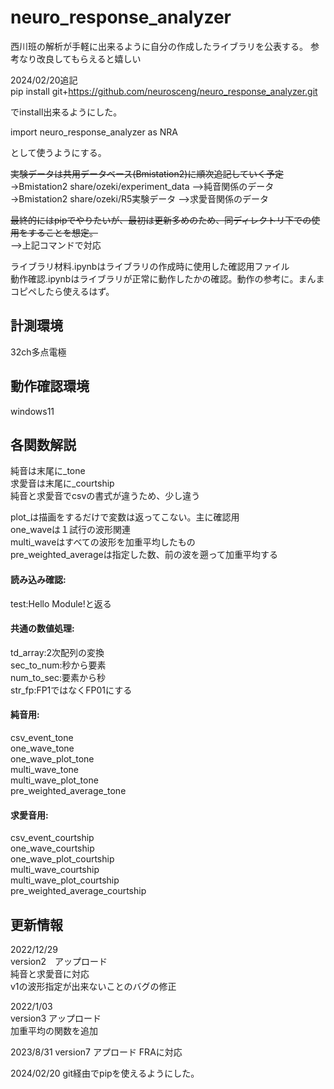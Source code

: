 # neuro_response_analyzer

西川班の解析が手軽に出来るように自分の作成したライブラリを公表する。
参考なり改良してもらえると嬉しい

2024/02/20追記   
pip install git+https://github.com/neurosceng/neuro_response_analyzer.git   

でinstall出来るようにした。

import neuro_response_analyzer as NRA

として使うようにする。

~~実験データは共用データベース(Bmistation2)に順次追記していく予定~~    
→Bmistation2 share/ozeki/experiment_data  -->純音関係のデータ   
→Bmistation2 share/ozeki/R5実験データ      -->求愛音関係のデータ   


~~最終的にはpipでやりたいが、最初は更新多めのため、同ディレクトリ下での使用をすることを想定。~~  
-->上記コマンドで対応   

ライブラリ材料.ipynbはライブラリの作成時に使用した確認用ファイル   
動作確認.ipynbはライブラリが正常に動作したかの確認。動作の参考に。まんまコピペしたら使えるはず。      

##  計測環境
32ch多点電極

##  動作確認環境
windows11


##  各関数解説   

純音は末尾に_tone   
求愛音は末尾に_courtship   
純音と求愛音でcsvの書式が違うため、少し違う   

plot_は描画をするだけで変数は返ってこない。主に確認用   
one_waveは１試行の波形関連   
multi_waveはすべての波形を加重平均したもの   
pre_weighted_averageは指定した数、前の波を遡って加重平均する   

#### 読み込み確認:   
test:Hello Module!と返る   

#### 共通の数値処理:   
td_array:2次配列の変換   
sec_to_num:秒から要素   
num_to_sec:要素から秒   
str_fp:FP1ではなくFP01にする

#### 純音用:   
csv_event_tone   
one_wave_tone   
one_wave_plot_tone   
multi_wave_tone   
multi_wave_plot_tone   
pre_weighted_average_tone

#### 求愛音用:   
csv_event_courtship   
one_wave_courtship   
one_wave_plot_courtship   
multi_wave_courtship   
multi_wave_plot_courtship   
pre_weighted_average_courtship


##  更新情報   
2022/12/29   
version2　アップロード   
純音と求愛音に対応   
v1の波形指定が出来ないことのバグの修正   

2022/1/03   
version3 アップロード 　  
加重平均の関数を追加   

2023/8/31
version7 アプロード
FRAに対応

2024/02/20
git経由でpipを使えるようにした。

